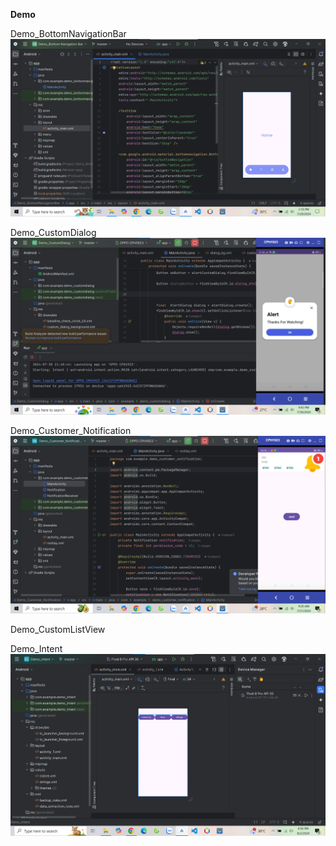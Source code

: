 **Demo**

Demo_BottomNavigationBar
![alt text](image.png)

Demo_CustomDialog
![alt text](image-1.png)

Demo_Customer_Notification
![alt text](image-2.png)

Demo_CustomListView

Demo_Intent
![alt text](image-3.png)
